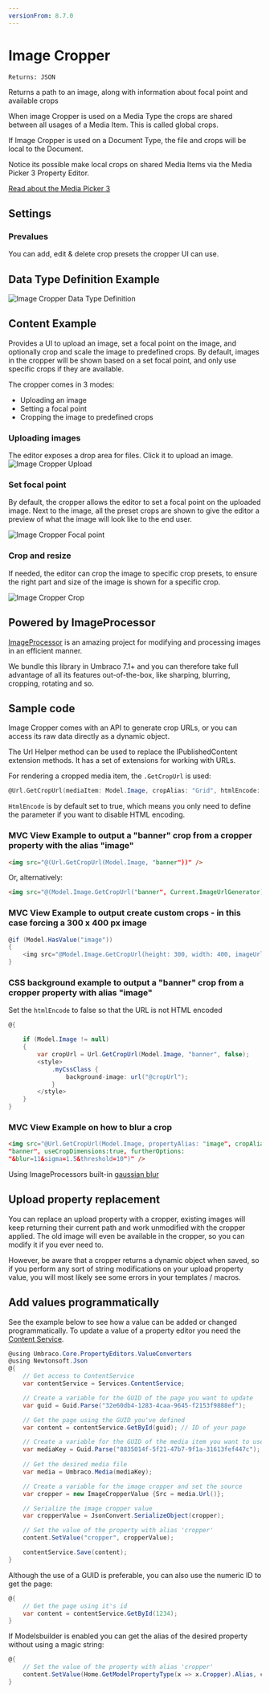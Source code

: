 ```yaml
---
versionFrom: 8.7.0
---
```


# Image Cropper

`Returns: JSON`

Returns a path to an image, along with information about focal point and available crops

When image Cropper is used on a Media Type the crops are shared between all usages of a Media Item. This is called global crops.

If Image Cropper is used on a Document Type, the file and crops will be local to the Document.

Notice its possible make local crops on shared Media Items via the Media Picker 3 Property Editor.

[Read about the Media Picker 3](../Media-Picker-3/index.md)

## Settings

### Prevalues

You can add, edit & delete crop presets the cropper UI can use.

## Data Type Definition Example

![Image Cropper Data Type Definition](images/imageCropper-v8.png)

## Content Example

Provides a UI to upload an image, set a focal point on the image, and optionally crop and scale the image to predefined crops.
By default, images in the cropper will be shown based on a set focal point, and only use specific crops if they are available.

The cropper comes in 3 modes:

-   Uploading an image
-   Setting a focal point
-   Cropping the image to predefined crops

### Uploading images

The editor exposes a drop area for files. Click it to upload an image.
![Image Cropper Upload](images/imageCropper-upload-v8.png)

### Set focal point

By default, the cropper allows the editor to set a focal point on the uploaded image.
Next to the image, all the preset crops are shown to give the editor a preview of what
the image will look like to the end user.

![Image Cropper Focal point](images/imageCropper-focalpoint-v8.png)

### Crop and resize

If needed, the editor can crop the image to specific crop presets, to ensure the right part and size of the image
is shown for a specific crop.

![Image Cropper Crop](images/imageCropper-crop-v8.png)

## Powered by ImageProcessor

[ImageProcessor](https://imageprocessor.org/) is an amazing project for modifying and processing images in an efficient manner.

We bundle this library in Umbraco 7.1+ and you can therefore take full advantage of all its features out-of-the-box, like sharping, blurring, cropping, rotating and so.

## Sample code

Image Cropper comes with an API to generate crop URLs, or you can access its raw data directly as a
dynamic object.

The Url Helper method can be used to replace the IPublishedContent extension methods. It has a set of extensions for working with URLs.

For rendering a cropped media item, the `.GetCropUrl` is used:

```csharp
@Url.​GetCropUrl​(mediaItem: Model.Image, cropAlias: ​"Grid"​, htmlEncode: true);
```

`HtmlEncode` is by default set to true, which means you only need to define the parameter if you want to disable HTML encoding.

### MVC View Example to output a "banner" crop from a cropper property with the alias "image"

```html
<img src="@(Url.GetCropUrl(Model.Image, "banner"))" />
```

Or, alternatively:

```html
<img src="@(Model.Image.GetCropUrl("banner", Current.ImageUrlGenerator))" />
```

### MVC View Example to output create custom crops - in this case forcing a 300 x 400 px image

```csharp
@if (Model.HasValue("image"))
{
    <img src="@Model.Image.GetCropUrl(height: 300, width: 400, imageUrlGenerator: Current.ImageUrlGenerator)" />
}
```

### CSS background example to output a "banner" crop from a cropper property with alias "image"

Set the `htmlEncode` to false so that the URL is not HTML encoded

```csharp
@{

    if (Model.Image != null)
    {
        var cropUrl = Url.GetCropUrl(Model.Image, "banner", false);
        <style>
            .myCssClass {
                background-image: url("@cropUrl");
            }
        </style>
    }
}
```

### MVC View Example on how to blur a crop

```html
<img src="@Url.GetCropUrl(Model.Image, propertyAlias: "image", cropAlias:
"banner", useCropDimensions:true, furtherOptions:
"&blur=11&sigma=1.5&threshold=10")" />
```

Using ImageProcessors built-in [gaussian blur](https://imageprocessor.org/imageprocessor-web/imageprocessingmodule/gaussianblur/)

## Upload property replacement

You can replace an upload property with a cropper, existing images will keep returning their current path and work unmodified with the cropper
applied. The old image will even be available in the cropper, so you can modify it if you ever need to.

However, be aware that a cropper returns a dynamic object when saved, so if you perform any sort of string modifications on your upload property value,
you will most likely see some errors in your templates / macros.

## Add values programmatically

See the example below to see how a value can be added or changed programmatically. To update a value of a property editor you need the [Content Service](../../../../../Reference/Management/Services/ContentService/index.md).

```csharp
@using Umbraco.Core.PropertyEditors.ValueConverters
@using Newtonsoft.Json
@{
    // Get access to ContentService
    var contentService = Services.ContentService;

    // Create a variable for the GUID of the page you want to update
    var guid = Guid.Parse("32e60db4-1283-4caa-9645-f2153f9888ef");

    // Get the page using the GUID you've defined
    var content = contentService.GetById(guid); // ID of your page

    // Create a variable for the GUID of the media item you want to use
    var mediaKey = Guid.Parse("8835014f-5f21-47b7-9f1a-31613fef447c");
    
    // Get the desired media file
    var media = Umbraco.Media(mediaKey);

    // Create a variable for the image cropper and set the source
    var cropper = new ImageCropperValue {Src = media.Url()};

    // Serialize the image cropper value
    var cropperValue = JsonConvert.SerializeObject(cropper);

    // Set the value of the property with alias 'cropper'
    content.SetValue("cropper", cropperValue);

    contentService.Save(content);
}
```

Although the use of a GUID is preferable, you can also use the numeric ID to get the page:

```csharp
@{
    // Get the page using it's id
    var content = contentService.GetById(1234);
}
```

If Modelsbuilder is enabled you can get the alias of the desired property without using a magic string:

```csharp
@{
    // Set the value of the property with alias 'cropper'
    content.SetValue(Home.GetModelPropertyType(x => x.Cropper).Alias, cropperValue);
}
```
